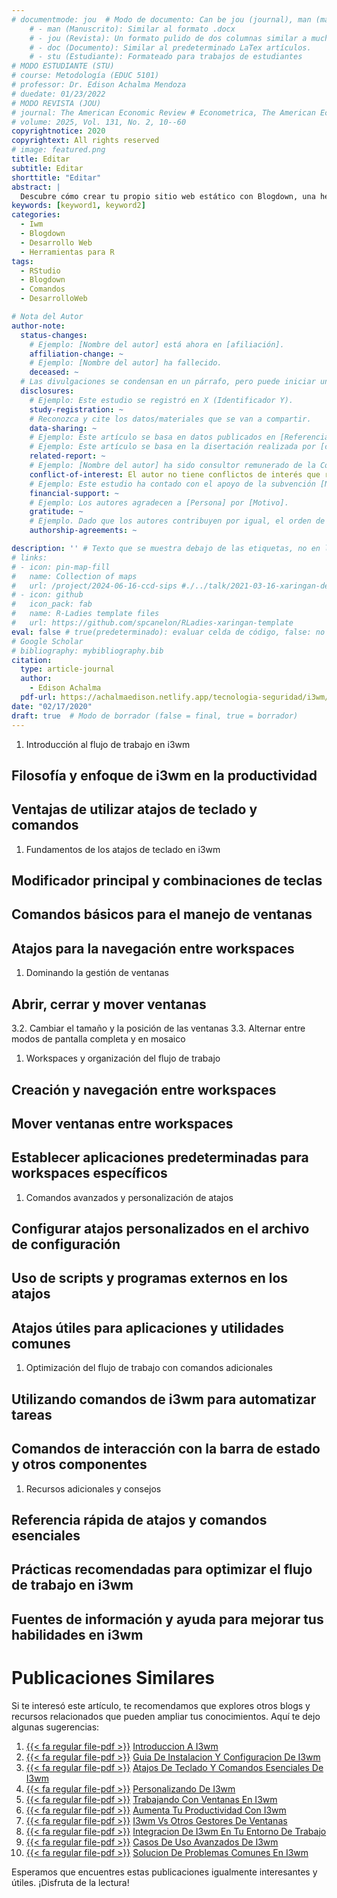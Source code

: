 ```yaml
---
# documentmode: jou  # Modo de documento: Can be jou (journal), man (manuscript), stu (student), or doc (document)
    # - man (Manuscrito): Similar al formato .docx
    # - jou (Revista): Un formato pulido de dos columnas similar a muchas revistas APA.
    # - doc (Documento): Similar al predeterminado LaTex artículos.
    # - stu (Estudiante): Formateado para trabajos de estudiantes
# MODO ESTUDIANTE (STU)
# course: Metodología (EDUC 5101)
# professor: Dr. Edison Achalma Mendoza
# duedate: 01/23/2022
# MODO REVISTA (JOU)
# journal: The American Economic Review # Econometrica, The American Economic Review, Revista de Economía, Revista de la CEPAL
# volume: 2025, Vol. 131, No. 2, 10--60
copyrightnotice: 2020
copyrightext: All rights reserved
# image: featured.png
title: Editar
subtitle: Editar
shorttitle: "Editar"
abstract: |
  Descubre cómo crear tu propio sitio web estático con Blogdown, una herramienta poderosa que combina R Markdown y Hugo. Aprende a usar comandos sencillos para personalizar, construir y alojar tu sitio web de manera fácil y rápida. ¡Comienza tu proyecto web hoy mismo!
keywords: [keyword1, keyword2]
categories:
  - Iwm
  - Blogdown
  - Desarrollo Web
  - Herramientas para R
tags:
  - RStudio
  - Blogdown
  - Comandos
  - DesarrolloWeb

# Nota del Autor
author-note:
  status-changes: 
    # Ejemplo: [Nombre del autor] está ahora en [afiliación].
    affiliation-change: ~
    # Ejemplo: [Nombre del autor] ha fallecido.
    deceased: ~
  # Las divulgaciones se condensan en un párrafo, pero puede iniciar un campo con dos saltos de línea para separarlas: \n\nNew 
  disclosures:
    # Ejemplo: Este estudio se registró en X (Identificador Y).
    study-registration: ~
    # Reconozca y cite los datos/materiales que se van a compartir.
    data-sharing: ~
    # Ejemplo: Este artículo se basa en datos publicados en [Referencia].
    # Ejemplo: Este artículo se basa en la disertación realizada por [cita].
    related-report: ~
    # Ejemplo: [Nombre del autor] ha sido consultor remunerado de la Corporación X, que ha financiado este estudio.
    conflict-of-interest: El autor no tiene conflictos de interés que revelar.
    # Ejemplo: Este estudio ha contado con el apoyo de la subvención [Número de subvención] de [Fuente de financiación].
    financial-support: ~
    # Ejemplo: Los autores agradecen a [Persona] por [Motivo].
    gratitude: ~
    # Ejemplo. Dado que los autores contribuyen por igual, el orden de autoría se determinó mediante el lanzamiento de una moneda al aire.
    authorship-agreements: ~

description: '' # Texto que se muestra debajo de las etiquetas, no en la página del listado
# links:
# - icon: pin-map-fill
#   name: Collection of maps
#   url: /project/2024-06-16-ccd-sips #./../talk/2021-03-16-xaringan-deploy-demo/
# - icon: github
#   icon_pack: fab
#   name: R-Ladies template files
#   url: https://github.com/spcanelon/RLadies-xaringan-template
eval: false # true(predeterminado): evaluar celda de código, false: no evaluar la celda de código
# Google Scholar
# bibliography: mybibliography.bib
citation:
  type: article-journal
  author:
    - Edison Achalma
  pdf-url: https://achalmaedison.netlify.app/tecnologia-seguridad/i3wm/2020-02-17-atajos-de-teclado-y-comandos-esenciales-de-i3wm/index.pdf
date: "02/17/2020"
draft: true  # Modo de borrador (false = final, true = borrador)
---
```












1. Introducción al flujo de trabajo en i3wm
## Filosofía y enfoque de i3wm en la productividad
## Ventajas de utilizar atajos de teclado y comandos

1. Fundamentos de los atajos de teclado en i3wm
## Modificador principal y combinaciones de teclas
## Comandos básicos para el manejo de ventanas
## Atajos para la navegación entre workspaces

1. Dominando la gestión de ventanas
## Abrir, cerrar y mover ventanas
   3.2. Cambiar el tamaño y la posición de las ventanas
   3.3. Alternar entre modos de pantalla completa y en mosaico

1. Workspaces y organización del flujo de trabajo
## Creación y navegación entre workspaces
## Mover ventanas entre workspaces
## Establecer aplicaciones predeterminadas para workspaces específicos

1. Comandos avanzados y personalización de atajos
## Configurar atajos personalizados en el archivo de configuración
## Uso de scripts y programas externos en los atajos
## Atajos útiles para aplicaciones y utilidades comunes

1. Optimización del flujo de trabajo con comandos adicionales
## Utilizando comandos de i3wm para automatizar tareas
## Comandos de interacción con la barra de estado y otros componentes

1. Recursos adicionales y consejos
## Referencia rápida de atajos y comandos esenciales
## Prácticas recomendadas para optimizar el flujo de trabajo en i3wm
## Fuentes de información y ayuda para mejorar tus habilidades en i3wm



# Publicaciones Similares

Si te interesó este artículo, te recomendamos que explores otros blogs y recursos relacionados que pueden ampliar tus conocimientos. Aquí te dejo algunas sugerencias:


1. [{{< fa regular file-pdf >}}](https://achalmaedison.netlify.app/tecnologia-seguridad/i3wm/2020-02-15-introduccion-a-i3wm/index.pdf) [Introduccion A I3wm](https://achalmaedison.netlify.app/tecnologia-seguridad/i3wm/2020-02-15-introduccion-a-i3wm)
2. [{{< fa regular file-pdf >}}](https://achalmaedison.netlify.app/tecnologia-seguridad/i3wm/2020-02-16-guia-de-instalacion-y-configuracion-de-i3wm/index.pdf) [Guia De Instalacion Y Configuracion De I3wm](https://achalmaedison.netlify.app/tecnologia-seguridad/i3wm/2020-02-16-guia-de-instalacion-y-configuracion-de-i3wm)
3. [{{< fa regular file-pdf >}}](https://achalmaedison.netlify.app/tecnologia-seguridad/i3wm/2020-02-17-atajos-de-teclado-y-comandos-esenciales-de-i3wm/index.pdf) [Atajos De Teclado Y Comandos Esenciales De I3wm](https://achalmaedison.netlify.app/tecnologia-seguridad/i3wm/2020-02-17-atajos-de-teclado-y-comandos-esenciales-de-i3wm)
4. [{{< fa regular file-pdf >}}](https://achalmaedison.netlify.app/tecnologia-seguridad/i3wm/2020-02-18-personalizando-de-i3wm/index.pdf) [Personalizando De I3wm](https://achalmaedison.netlify.app/tecnologia-seguridad/i3wm/2020-02-18-personalizando-de-i3wm)
5. [{{< fa regular file-pdf >}}](https://achalmaedison.netlify.app/tecnologia-seguridad/i3wm/2020-02-18-trabajando-con-ventanas-en-i3wm/index.pdf) [Trabajando Con Ventanas En I3wm](https://achalmaedison.netlify.app/tecnologia-seguridad/i3wm/2020-02-18-trabajando-con-ventanas-en-i3wm)
6. [{{< fa regular file-pdf >}}](https://achalmaedison.netlify.app/tecnologia-seguridad/i3wm/2020-02-19-aumenta-tu-productividad-con-i3wm/index.pdf) [Aumenta Tu Productividad Con I3wm](https://achalmaedison.netlify.app/tecnologia-seguridad/i3wm/2020-02-19-aumenta-tu-productividad-con-i3wm)
7. [{{< fa regular file-pdf >}}](https://achalmaedison.netlify.app/tecnologia-seguridad/i3wm/2020-02-20-i3wm-vs-otros-gestores-de-ventanas/index.pdf) [I3wm Vs Otros Gestores De Ventanas](https://achalmaedison.netlify.app/tecnologia-seguridad/i3wm/2020-02-20-i3wm-vs-otros-gestores-de-ventanas)
8. [{{< fa regular file-pdf >}}](https://achalmaedison.netlify.app/tecnologia-seguridad/i3wm/2020-02-21-integracion-de-i3wm-en-tu-entorno-de-trabajo/index.pdf) [Integracion De I3wm En Tu Entorno De Trabajo](https://achalmaedison.netlify.app/tecnologia-seguridad/i3wm/2020-02-21-integracion-de-i3wm-en-tu-entorno-de-trabajo)
9. [{{< fa regular file-pdf >}}](https://achalmaedison.netlify.app/tecnologia-seguridad/i3wm/2020-02-22-casos-de-uso-avanzados-de-i3wm/index.pdf) [Casos De Uso Avanzados De I3wm](https://achalmaedison.netlify.app/tecnologia-seguridad/i3wm/2020-02-22-casos-de-uso-avanzados-de-i3wm)
10. [{{< fa regular file-pdf >}}](https://achalmaedison.netlify.app/tecnologia-seguridad/i3wm/2020-02-23-solucion-de-problemas-comunes-en-i3wm/index.pdf) [Solucion De Problemas Comunes En I3wm](https://achalmaedison.netlify.app/tecnologia-seguridad/i3wm/2020-02-23-solucion-de-problemas-comunes-en-i3wm)


Esperamos que encuentres estas publicaciones igualmente interesantes y útiles. ¡Disfruta de la lectura!


